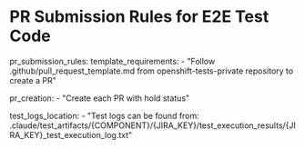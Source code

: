 # PR Submission Rules for E2E Test Code

pr_submission_rules:
  template_requirements:
    - "Follow .github/pull_request_template.md from openshift-tests-private repository to create a PR"
  
  pr_creation:
    - "Create each PR with hold status"
  
  test_logs_location:
    - "Test logs can be found from: .claude/test_artifacts/{COMPONENT}/{JIRA_KEY}/test_execution_results/{JIRA_KEY}_test_execution_log.txt"
